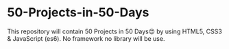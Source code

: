 # 50-Projects-in-50-Days
 This repository will contain 50 Projects in 50 Days😍 by using HTML5, CSS3 & JavaScript (es6). No framework no library will be use.
